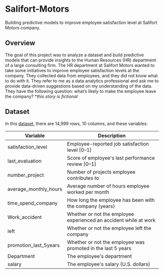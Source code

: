 # Salifort-Motors
Building predictive models to improve employee satisfaction level at Salifort Motors company.

## Overview
The goal of this project was to analyze a dataset and build predictive models that can provide insights to the Human Resources (HR) department of a large consulting firm.
The HR department at Salifort Motors wanted to take some initiatives to improve employee satisfaction levels at the company. They collected data from employees, and they did not know what to do with it. They refer to me as a data analytics professional and ask me to provide data-driven suggestions based on my understanding of the data. They have the following question: what’s likely to make the employee leave the company?
**this story is fictional*
## Dataset
In this [dataset](https://www.kaggle.com/datasets/mfaisalqureshi/hr-analytics-and-job-prediction?select=HR_comma_sep.csv), there are 14,999 rows, 10 columns, and these variables: 

Variable  |Description |
-----|-----| 
satisfaction_level|Employee-reported job satisfaction level [0&ndash;1]|
last_evaluation|Score of employee's last performance review [0&ndash;1]|
number_project|Number of projects employee contributes to|
average_monthly_hours|Average number of hours employee worked per month|
time_spend_company|How long the employee has been with the company (years)
Work_accident|Whether or not the employee experienced an accident while at work
left|Whether or not the employee left the company
promotion_last_5years|Whether or not the employee was promoted in the last 5 years
Department|The employee's department
salary|The employee's salary (U.S. dollars)
